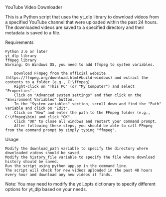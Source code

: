 YouTube Video Downloader

This is a Python script that uses the yt_dlp library to download videos from a specified YouTube channel that were uploaded within the past 24 hours. The downloaded videos are saved to a specified directory and their metadata is saved to a file.

Requirements

    Python 3.6 or later
    yt_dlp library
    ffmpeg library
    Warning: On Windows OS, you need to add ffmpeg to system variables.
    
        Download FFmpeg from the official website (https://ffmpeg.org/download.html#build-windows) and extract the contents to a folder (e.g., C:\ffmpeg).
        Right-click on "This PC" (or "My Computer") and select "Properties".
        Click on "Advanced system settings" and then click on the "Environment Variables" button.
        In the "System variables" section, scroll down and find the "Path" variable and click on "Edit".
        Click on "New" and enter the path to the FFmpeg folder (e.g., C:\ffmpeg\bin) and click "OK".
        Click "OK" to close all windows and restart your command prompt.
        After following these steps, you should be able to call FFmpeg from the command prompt by simply typing "ffmpeg".
        
Usage

    Modify the download_path variable to specify the directory where downloaded videos should be saved.
    Modify the history_file variable to specify the file where download history should be saved.
    Run the script using python app.py in the command line.
    The script will check for new videos uploaded in the past 48 hours every hour and download any new videos it finds.

Note: You may need to modify the ydl_opts dictionary to specify different options for yt_dlp based on your needs.

